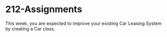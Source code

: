 # 212-Assignments

This week, you are expected to improve your existing Car Leasing System by creating a Car class.
